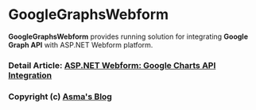 # GoogleGraphsWebform
**GoogleGraphsWebform** provides running solution for integrating **Google Graph API** with ASP.NET Webform platform.

### Detail Article: [ASP.NET Webform: Google Charts API Integration](https://bit.ly/2Jr9osf)

### Copyright (c) [Asma's Blog](https://www.asmak9.com/)
